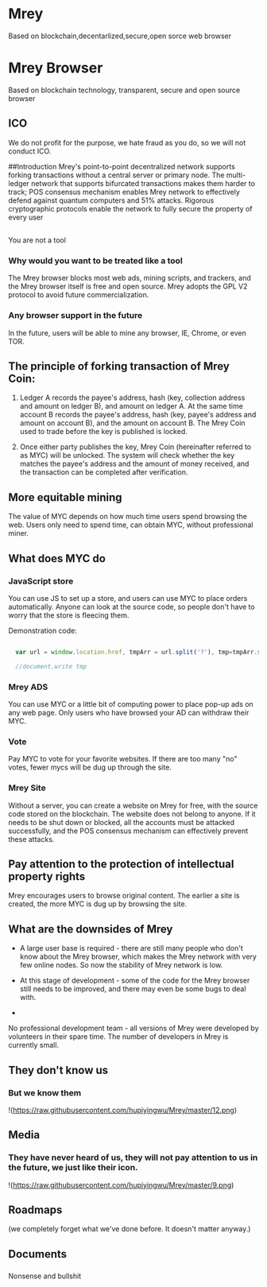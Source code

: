 # Mrey
Based on blockchain,decentarlized,secure,open sorce web browser
# Mrey Browser
Based on blockchain technology, transparent, secure and open source browser

## ICO

We do not profit for the purpose, we hate fraud as you do, so we will not conduct ICO.

##Introduction
 Mrey's point-to-point decentralized network supports forking transactions without a central server or primary node. The multi-ledger network that supports bifurcated transactions makes them harder to track; POS consensus mechanism enables Mrey network to effectively defend against quantum computers and 51% attacks. Rigorous cryptographic protocols enable the network to fully secure the property of every user
## 
You are not a tool

### Why would you want to be treated like a tool
The Mrey browser blocks most web ads, mining scripts, and trackers, and the Mrey browser itself is free and open source. Mrey adopts the GPL V2 protocol to avoid future commercialization.
### Any browser support in the future
In the future, users will be able to mine any browser, IE, Chrome, or even TOR.
## The principle of forking transaction of Mrey Coin:
1. Ledger A records the payee's address, hash (key, collection address and amount on ledger B), and amount on ledger A. At the same time account B records the payee's address, hash (key, payee's address and amount on account B), and the amount on account B. The Mrey Coin used to trade before the key is published is locked.


2. Once either party publishes the key, Mrey Coin (hereinafter referred to as MYC) will be unlocked. The system will check whether the key matches the payee's address and the amount of money received, and the transaction can be completed after verification.
## More equitable mining
The value of MYC depends on how much time users spend browsing the web. Users only need to spend time, can obtain MYC, without professional miner.
## What does MYC do

### JavaScript store
You can use JS to set up a store, and users can use MYC to place orders automatically. Anyone can look at the source code, so people don't have to worry that the store is fleecing them.


Demonstration code:
```javascript

  var url = window.location.href, tmpArr = url.split('?'), tmp=tmpArr.split('send');

  //document.write tmp
  ```
### Mrey ADS
You can use MYC or a little bit of computing power to place pop-up ads on any web page. Only users who have browsed your AD can withdraw their MYC.
### Vote
Pay MYC to vote for your favorite websites. If there are too many "no" votes, fewer mycs will be dug up through the site.
### Mrey Site
Without a server, you can create a website on Mrey for free, with the source code stored on the blockchain. The website does not belong to anyone. If it needs to be shut down or blocked, all the accounts must be attacked successfully, and the POS consensus mechanism can effectively prevent these attacks.
## Pay attention to the protection of intellectual property rights
Mrey encourages users to browse original content. The earlier a site is created, the more MYC is dug up by browsing the site.
## What are the downsides of Mrey
* A large user base is required - there are still many people who don't know about the Mrey browser, which makes the Mrey network with very few online nodes. So now the stability of Mrey network is low.

* At this stage of development - some of the code for the Mrey browser still needs to be improved, and there may even be some bugs to deal with.
* 
No professional development team - all versions of Mrey were developed by volunteers in their spare time. The number of developers in Mrey is currently small.
## They don't know us
### But we know them
!(https://raw.githubusercontent.com/hupiyingwu/Mrey/master/12.png)
## Media
### They have never heard of us, they will not pay attention to us in the future, we just like their icon.
!(https://raw.githubusercontent.com/hupiyingwu/Mrey/master/9.png)
## Roadmaps
(we completely forget what we've done before. It doesn't matter anyway.)
## Documents
### 
Nonsense and bullshit